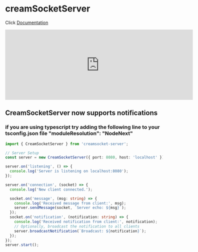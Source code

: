 # creamSocketServer
Click [Documentation](https://github.com/eliassn/creamSocket-server/wiki/CreamSocketServer)

<iframe src="https://github.com/sponsors/eliassn/card" title="Sponsor eliassn" height="225" width="600" style="border: 0;"></iframe>

## CreamSocketServer now supports notifications
### if you are using typescript try adding the following line to your tsconfig.json file "moduleResolution": "NodeNext"

```typescript
import { CreamSocketServer } from 'creamsocket-server';

// Server Setup
const server = new CreamSocketServer({ port: 8080, host: 'localhost' });

server.on('listening', () => {
  console.log('Server is listening on localhost:8080');
});

server.on('connection', (socket) => {
  console.log('New client connected.');

  socket.on('message', (msg: string) => {
    console.log('Received message from client:', msg);
    server.sendMessage(socket, `Server echo: ${msg}`);
  });
  socket.on('notification', (notification: string) => {
    console.log('Received notification from client:', notification);
    // Optionally, broadcast the notification to all clients
    server.broadcastNotification(`Broadcast: ${notification}`);
  });
});
server.start();
```
